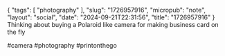 {
    "tags": [
        "photography"
    ],
    "slug": "1726957916",
    "micropub": "note",
    "layout": "social",
    "date": "2024-09-21T22:31:56",
    "title": "1726957916"
}
Thinking about buying a Polaroid like camera for making business card on the fly

#camera #photography #printonthego